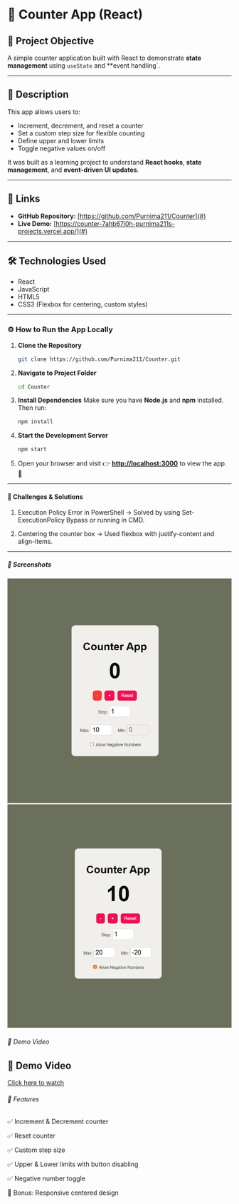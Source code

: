 # 🧮 Counter App (React)

## 📌 Project Objective
A simple counter application built with React to demonstrate **state management** using `useState` and **event handling`.  

---

## 📄 Description
This app allows users to:
- Increment, decrement, and reset a counter
- Set a custom step size for flexible counting
- Define upper and lower limits
- Toggle negative values on/off  

It was built as a learning project to understand **React hooks**, **state management**, and **event-driven UI updates**.

---

## 🔗 Links
- **GitHub Repository:** [https://github.com/Purnima211/Counter](#)
- **Live Demo:** [https://counter-7ahb67j0h-purnima211s-projects.vercel.app/](#)

---

## 🛠 Technologies Used
- React 
- JavaScript 
- HTML5
- CSS3 (Flexbox for centering, custom styles)


---

### ⚙️ How to Run the App Locally

1. **Clone the Repository**

   ```bash
   git clone https://github.com/Purnima211/Counter.git
   ```

2. **Navigate to Project Folder**

   ```bash
   cd Counter
   ```

3. **Install Dependencies**
   Make sure you have **Node.js** and **npm** installed. Then run:

   ```bash
   npm install
   ```

4. **Start the Development Server**

   ```bash
   npm start
   ```

5. Open your browser and visit 👉 **[http://localhost:3000](http://localhost:3000)** to view the app. 🚀

---
#### 🧪 Challenges & Solutions

1. Execution Policy Error in PowerShell → Solved by using Set-ExecutionPolicy Bypass or running in CMD.

2. Centering the counter box → Used flexbox with justify-content and align-items.

---
##### 📸 Screenshots

![alt text](<Screenshot 2025-08-16 151432.png>)
![alt text](<Screenshot 2025-08-16 151530.png>)

###### 🎥 Demo Video
## 🎥 Demo Video
[Click here to watch](./Demo%20Vedio.mp4)


###### 🔧 Features

✅ Increment & Decrement counter

✅ Reset counter

✅ Custom step size

✅ Upper & Lower limits with button disabling

✅ Negative number toggle

🎁 Bonus: Responsive centered design
